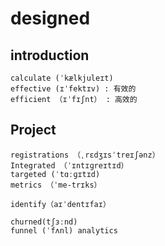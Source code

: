 # designed

## introduction
```
calculate (ˈkælkjuleɪt)
effective (ɪˈfektɪv) : 有效的 
efficient （ɪˈfɪʃnt） : 高效的
```

## Project
```
registrations （ˌrɛdʒɪsˈtreɪʃənz）
Integrated （ˈɪntɪɡreɪtɪd）
targeted (ˈtɑːɡɪtɪd)
metrics （ˈme-trɪks）

identify（aɪˈdentɪfaɪ）

churned(tʃɜːnd)
funnel (ˈfʌnl) analytics

```
